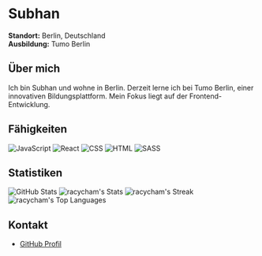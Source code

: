 # Subhan

**Standort:** Berlin, Deutschland  
**Ausbildung:** Tumo Berlin

## Über mich

Ich bin Subhan und wohne in Berlin. Derzeit lerne ich bei Tumo Berlin, einer innovativen Bildungsplattform. Mein Fokus liegt auf der Frontend-Entwicklung.

## Fähigkeiten

![JavaScript](https://img.shields.io/badge/-JavaScript-F7DF1E?logo=javascript&logoColor=black&style=flat)
![React](https://img.shields.io/badge/-React-61DAFB?logo=react&logoColor=black&style=flat)
![CSS](https://img.shields.io/badge/-CSS-1572B6?logo=css3&logoColor=white&style=flat)
![HTML](https://img.shields.io/badge/-HTML-E34F26?logo=html5&logoColor=white&style=flat)
![SASS](https://img.shields.io/badge/-SASS-CC6699?logo=sass&logoColor=white&style=flat)

## Statistiken

![GitHub Stats](https://github-readme-stats.vercel.app/api?username=racycham&show_icons=true&theme=radical)
![racycham's Stats](https://github-readme-stats.vercel.app/api?username=racycham&theme=react&show_icons=true&hide_border=true&count_private=true)
![racycham's Streak](https://github-readme-streak-stats.herokuapp.com/?user=racycham&theme=react&hide_border=true)
![racycham's Top Languages](https://github-readme-stats.vercel.app/api/top-langs/?username=racycham&theme=react&show_icons=true&hide_border=true&layout=compact)

## Kontakt

- [GitHub Profil](https://github.com/racycham)
